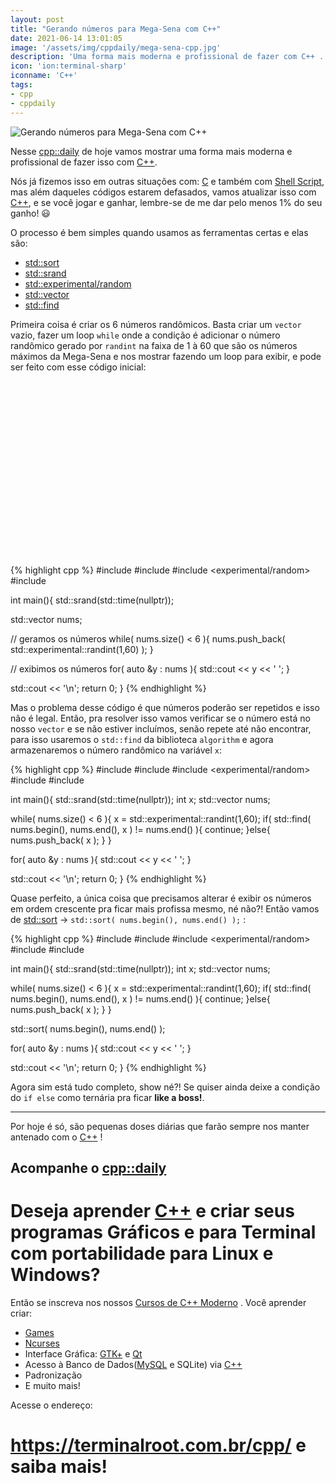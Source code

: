 ```yaml
---
layout: post
title: "Gerando números para Mega-Sena com C++"
date: 2021-06-14 13:01:05
image: '/assets/img/cppdaily/mega-sena-cpp.jpg'
description: 'Uma forma mais moderna e profissional de fazer com C++ .'
icon: 'ion:terminal-sharp'
iconname: 'C++'
tags:
- cpp
- cppdaily
---
```


![Gerando números para Mega-Sena com C++](/assets/img/cppdaily/mega-sena-cpp.jpg)

Nesse [cpp::daily](https://terminalroot.com.br/tags#cppdaily) de hoje vamos mostrar uma forma mais moderna e profissional de fazer isso com [C++](https://terminalroot.com.br/cpp).

Nós já fizemos isso em outras situações com: [C](https://terminalroot.com.br/2012/12/gerando-numeros-para-mega-sena-em.html) e também com [Shell Script](https://terminalroot.com.br/2015/01/gerando-numeros-para-mega-sena-com.html), mas além daqueles códigos estarem defasados, vamos atualizar isso com [C++](https://terminalroot.com.br/cpp), e se você jogar e ganhar, lembre-se de me dar pelo menos 1% do seu ganho! 😃 

O processo é bem simples quando usamos as ferramentas certas e elas são:
+ [std::sort](https://terminalroot.com.br/2021/04/std-swap-std-greater-std-sort.html)
+ [std::srand](https://terminalroot.com.br/2021/06/gerando-numeros-randomicos-com-cpp.html)
+ [std::experimental/random](https://terminalroot.com.br/2021/06/gerando-numeros-randomicos-com-cpp.html)
+ [std::vector](https://terminalroot.com.br/2021/04/cpp-vector-bidimensional.html)
+ [std::find](https://terminalroot.com.br/2021/04/cppdaily-std-count-if.html)


Primeira coisa é criar os 6 números randômicos. Basta criar um `vector` vazio, fazer um loop `while` onde a condição é adicionar o número randômico gerado por `randint` na faixa de 1 à 60 que são os números máximos da Mega-Sena e nos mostrar fazendo um loop para exibir, e pode ser feito com esse código inicial:

<!-- QUADRADO -->
<script async src="//pagead2.googlesyndication.com/pagead/js/adsbygoogle.js"></script>
<ins class="adsbygoogle"
style="display:inline-block;width:336px;height:280px"
data-ad-client="ca-pub-2838251107855362"
data-ad-slot="5351066970"></ins>
<script>
(adsbygoogle = window.adsbygoogle || []).push({});
</script>

{% highlight cpp %}
#include <iostream>
#include <ctime>
#include <experimental/random>
#include <vector>

int main(){
  std::srand(std::time(nullptr));

  std::vector<int> nums;

  // geramos os números
  while( nums.size() < 6 ){
    nums.push_back( std::experimental::randint(1,60) );
  }

  // exibimos os números
  for( auto &y : nums ){
    std::cout << y << ' ';
  }

  std::cout << '\n';
  return 0;
}
{% endhighlight %}

Mas o problema desse código é que números poderão ser repetidos e isso não é legal. Então, pra resolver isso vamos verificar se o número está no nosso `vector` e se não estiver incluímos, senão repete até não encontrar, para isso usaremos o `std::find` da biblioteca `algorithm` e agora armazenaremos o número randômico na variável `x`:

{% highlight cpp %}
#include <iostream>
#include <ctime>
#include <experimental/random>
#include <vector>
#include <algorithm>

int main(){
  std::srand(std::time(nullptr));
  int x;
  std::vector<int> nums;

  while( nums.size() < 6 ){
    x = std::experimental::randint(1,60);
    if( std::find( nums.begin(), nums.end(), x ) != nums.end() ){
      continue;
    }else{
      nums.push_back( x );
    }
  }

  for( auto &y : nums ){
    std::cout << y << ' ';
  }


  std::cout << '\n';
  return 0;
}
{% endhighlight %}

Quase perfeito, a única coisa que precisamos alterar é exibir os números em ordem crescente pra ficar mais profissa mesmo, né não?! Então vamos de [std::sort](https://terminalroot.com.br/2021/04/std-swap-std-greater-std-sort.html) → `std::sort( nums.begin(), nums.end() );` :

<!-- RETANGULO LARGO 2 -->
<script async src="//pagead2.googlesyndication.com/pagead/js/adsbygoogle.js"></script>
<ins class="adsbygoogle"
style="display:block; text-align:center;"
data-ad-layout="in-article"
data-ad-format="fluid"
data-ad-client="ca-pub-2838251107855362"
data-ad-slot="8549252987"></ins>
<script>
(adsbygoogle = window.adsbygoogle || []).push({});
</script>

{% highlight cpp %}
#include <iostream>
#include <ctime>
#include <experimental/random>
#include <vector>
#include <algorithm>

int main(){
  std::srand(std::time(nullptr));
  int x;
  std::vector<int> nums;

  while( nums.size() < 6 ){
    x = std::experimental::randint(1,60);
    if( std::find( nums.begin(), nums.end(), x ) != nums.end() ){
      continue;
    }else{
      nums.push_back( x );
    }
  }

  std::sort( nums.begin(), nums.end() );

  for( auto &y : nums ){
    std::cout << y << ' ';
  }

  std::cout << '\n';
  return 0;
}
{% endhighlight %}

Agora sim está tudo completo, show né?! Se quiser ainda deixe a condição do `if else` como ternária pra ficar **like a boss!**.

---

Por hoje é só, são pequenas doses diárias que farão sempre nos manter antenado com o [C++](https://terminalroot.com.br/cpp/) !

## Acompanhe o [cpp::daily](https://terminalroot.com.br/tags#cppdaily)

# Deseja aprender [C++](https://terminalroot.com.br/cpp/) e criar seus programas Gráficos e para Terminal com portabilidade para Linux e Windows?
Então se inscreva nos nossos [Cursos de C++ Moderno](https://terminalroot.com.br/cpp/) . Você aprender criar:
- [Games](https://terminalroot.com.br/tags#games)
- [Ncurses](https://terminalroot.com.br/2021/02/crie-programas-graficos-no-terminal-com-cpp-e-ncurses.html)
- Interface Gráfica: [GTK+](https://terminalroot.com.br/2020/08/anjuta-o-melhor-ide-para-c-com-gtkmm.html) e [Qt](https://terminalroot.com.br/2021/02/gerencie-suas-contas-financeiras-pessoais-com-terminal-finances.html)
- Acesso à Banco de Dados([MySQL](https://terminalroot.com.br/mysql/) e SQLite) via [C++](https://terminalroot.com.br/cpp/)
- Padronização
- E muito mais!

Acesse o endereço:
# <https://terminalroot.com.br/cpp/> e saiba mais!




